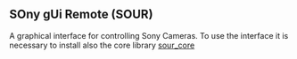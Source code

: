 ## SOny gUi Remote (SOUR)

A graphical interface for controlling Sony Cameras. To use the interface it is necessary to install also the core library [sour_core](https://github.com/protocalc/sour_core) 